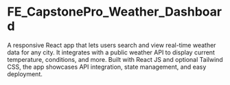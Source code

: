 # FE_CapstonePro_Weather_Dashboard
A responsive React app that lets users search and view real-time weather data for any city. It integrates with a public weather API to display current temperature, conditions, and more. Built with React JS and optional Tailwind CSS, the app showcases API integration, state management, and easy deployment.
